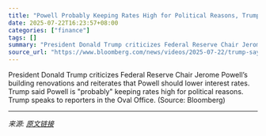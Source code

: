 ```yaml
---
title: "Powell Probably Keeping Rates High for Political Reasons, Trump Says"
date: 2025-07-22T16:23:57+08:00
categories: ["finance"]
tags: []
summary: "President Donald Trump criticizes Federal Reserve Chair Jerome Powell’s building renovations and reiterates that Powell should lower interest rates. Trump said Powell is \"probably\" keeping rates high "
source_url: "https://www.bloomberg.com/news/videos/2025-07-22/trump-says-interest-rates-should-be-three-points-lower-video"
---
```


President Donald Trump criticizes Federal Reserve Chair Jerome Powell’s building renovations and reiterates that Powell should lower interest rates. Trump said Powell is "probably" keeping rates high for political reasons. Trump speaks to reporters in the Oval Office. (Source: Bloomberg)

---

*来源: [原文链接](https://www.bloomberg.com/news/videos/2025-07-22/trump-says-interest-rates-should-be-three-points-lower-video)*
